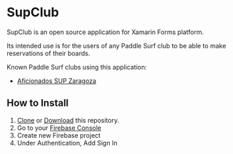 # SupClub
SupClub is an open source application for Xamarin Forms platform.

Its intended use is for the users of any Paddle Surf club to be able to make reservations of their boards.

Known Paddle Surf clubs using this application:
- [Aficionados SUP Zaragoza](http://supclub.es)

## How to Install
1. [Clone](x-github-client://openRepo/https://github.com/JoseMariaBernad/SupClub) or [Download](https://github.com/JoseMariaBernad/SupClub/archive/master.zip) this repository.
2. Go to your [Firebase Console](https://console.firebase.google.com/)
3. Create new Firebase project
4. Under Authentication, Add Sign In 
<!--stackedit_data:
eyJoaXN0b3J5IjpbMzUxNTY5ODYyXX0=
-->